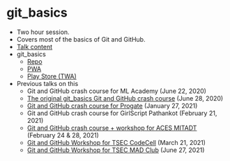 # git_basics

- Two hour session.
- Covers most of the basics of Git and GitHub.
- [Talk content](content.md)
- git_basics
  - [Repo](https://github.com/HarshKapadia2/git_basics)
  - [PWA](https://harshkapadia2.github.io/git_basics/)
  - [Play Store (TWA)](https://play.google.com/store/apps/details?id=com.harsh_kapadia.git_basics)
- Previous talks on this
  - Git and GitHub crash course for ML Academy (June 22, 2020)
  - [The original git_basics Git and GitHub crash course](https://www.youtube.com/watch?v=HF12-91iazM) (June 28, 2020)
  - [Git and GitHub crash course for Progate](https://www.youtube.com/watch?v=X8AoLwKQ13A&list=WL&index=226) (January 27, 2021)
  - Git and GitHub crash course for GirlScript Pathankot (February 21, 2021)
  - [Git and GitHub crash course + workshop for ACES MITADT](https://www.youtube.com/watch?v=5rlHIOqPKWk) (February 24 & 28, 2021)
  - [Git and GitHub Workshop for TSEC CodeCell](https://www.youtube.com/watch?v=ArOKEf8nkfw) (March 21, 2021)
  - [Git and GitHub Workshop for TSEC MAD Club](https://www.youtube.com/watch?v=J8-VT6_HB08) (June 27, 2021)
